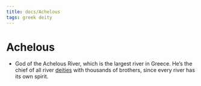 ```yaml
---
title: docs/Achelous
tags: greek deity
---
```


# Achelous 
- God of the Achelous River, which is the largest river in Greece. He’s the chief of all river [deities](Deities.md.md) with thousands of brothers, since every river has its own spirit.